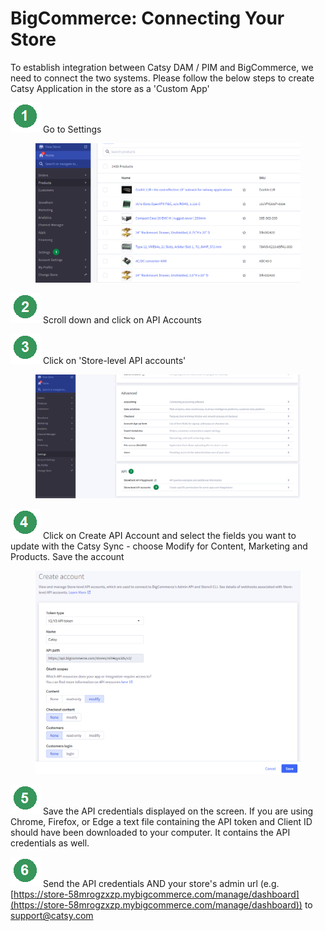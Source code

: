 # BigCommerce: Connecting Your Store

To establish integration between Catsy DAM / PIM and BigCommerce, we need to connect the two systems. Please follow the below steps to create Catsy Application in the store as a 'Custom App'

<img src="../../.gitbook/assets/image (140).png" alt="" data-size="line"> Go to Settings

<figure><img src="../../.gitbook/assets/image (108).png" alt=""><figcaption></figcaption></figure>

<img src="../../.gitbook/assets/image (141).png" alt="" data-size="line"> Scroll down and click on API Accounts

<img src="../../.gitbook/assets/image (142).png" alt="" data-size="line"> Click on 'Store-level API accounts'

<figure><img src="../../.gitbook/assets/image (109).png" alt=""><figcaption></figcaption></figure>

<img src="../../.gitbook/assets/image (110).png" alt="" data-size="line"> Click on Create API Account and select the fields you want to update with the Catsy Sync - choose Modify for Content, Marketing and Products. Save the account

<figure><img src="../../.gitbook/assets/image (111).png" alt=""><figcaption></figcaption></figure>

<img src="../../.gitbook/assets/image (144).png" alt="" data-size="line"> Save the API credentials displayed on the screen. If you are using Chrome, Firefox, or Edge a text file containing the API token and Client ID should have been downloaded to your computer. It contains the API credentials as well.

<img src="../../.gitbook/assets/6-g (2).png" alt="" data-size="line"> Send the API credentials AND your store's admin url (e.g. [https://store-58mrogzxzp.mybigcommerce.com/manage/dashboard](https://store-58mrogzxzp.mybigcommerce.com/manage/dashboard)) to [support@catsy.com](mailto:support@catsy.com)

